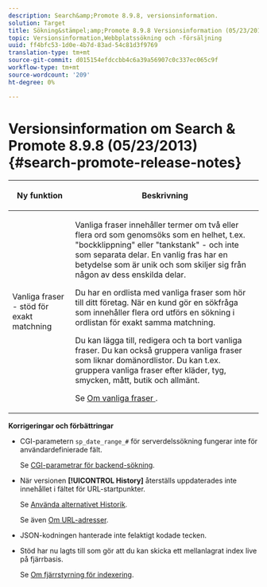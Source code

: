 ```yaml
---
description: Search&amp;Promote 8.9.8, versionsinformation.
solution: Target
title: Sökning&stämpel;amp;Promote 8.9.8 Versionsinformation (05/23/2013)
topic: Versionsinformation,Webbplatssökning och -försäljning
uuid: ff4bfc53-1d0e-4b7d-83ad-54c81d3f9769
translation-type: tm+mt
source-git-commit: d015154efdccbb4c6a39a56907c0c337ec065c9f
workflow-type: tm+mt
source-wordcount: '209'
ht-degree: 0%

---
```



# Versionsinformation om Search &amp; Promote 8.9.8 (05/23/2013){#search-promote-release-notes}

<table> 
 <thead> 
  <tr> 
   <th colname="col1" class="entry"> <p>Ny funktion </p> </th> 
   <th colname="col2" class="entry"> <p>Beskrivning </p> </th> 
  </tr> 
 </thead>
 <tbody> 
  <tr> 
   <td colname="col1"> <p> Vanliga fraser - stöd för exakt matchning </p> </td> 
   <td colname="col2"> <p> Vanliga fraser innehåller termer om två eller flera ord som genomsöks som en helhet, t.ex. "bockklippning" eller "tankstank" - och inte som separata delar. En vanlig fras har en betydelse som är unik och som skiljer sig från någon av dess enskilda delar. </p> <p> Du har en ordlista med vanliga fraser som hör till ditt företag. När en kund gör en sökfråga som innehåller flera ord utförs en sökning i ordlistan för exakt samma matchning. </p> <p>Du kan lägga till, redigera och ta bort vanliga fraser. Du kan också gruppera vanliga fraser som liknar domänordlistor. Du kan t.ex. gruppera vanliga fraser efter kläder, tyg, smycken, mått, butik och allmänt. </p> <p>Se <a href="../c-about-linguistics-menu/c-about-common-phrases.md#concept_4946E53586DF492EAEB1B7F757FD440F" format="dita" scope="local"> Om vanliga fraser </a>. </p> </td> 
  </tr> 
 </tbody> 
</table>

**Korrigeringar och förbättringar**

* CGI-parametern `sp_date_range_#` för serverdelssökning fungerar inte för användardefinierade fält.

   Se [CGI-parametrar för backend-sökning](../c-appendices/c-cgiparameters.md#reference_582E85C3886740C98FE88CA9DF7918E8).

* När versionen **[!UICONTROL History]** återställs uppdaterades inte innehållet i fältet för URL-startpunkter.

   Se [Använda alternativet Historik](../t-using-the-history-option.md#task_70DD3F87A67242BBBD2CB27156F43002).

   Se även [Om URL-adresser](../c-about-settings-menu/c-about-crawling-menu.md#concept_5D857E3B5C124E85BC0B5AE77A509573).

* JSON-kodningen hanterade inte felaktigt kodade tecken.
* Stöd har nu lagts till som gör att du kan skicka ett mellanlagrat index live på fjärrbasis.

   Se [Om fjärrstyrning för indexering](../c-about-index-menu/c-about-remote-control-for-indexing.md#concept_C79B322190E84106A434E5C6D4A4118F).

